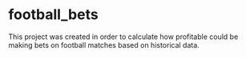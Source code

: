 # football_bets
This project was created in order to calculate how profitable could be making bets on football matches based on historical data. 
